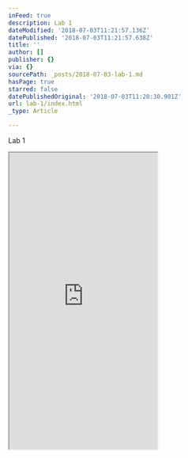 ```yaml
---
inFeed: true
description: Lab 1
dateModified: '2018-07-03T11:21:57.136Z'
datePublished: '2018-07-03T11:21:57.638Z'
title: ''
author: []
publisher: {}
via: {}
sourcePath: _posts/2018-07-03-lab-1.md
hasPage: true
starred: false
datePublishedOriginal: '2018-07-03T11:20:30.901Z'
url: lab-1/index.html
_type: Article

---
```

Lab 1

<iframe src="https://the-grid.github.io/ed-userhtml/?g=eJxtj80OwiAQhO88BSHpkUITfxKFvguypMVCIUCNvr1goyf3sIed2ck3Yi7ejUhknWwsOCctCWOLKkoHUL0Onhl_M9DfMxkF220jQgLsA1uQ5GulWZtVJRvoQBCuA1WgP7VZWbY-urQxu-ainOuWsE7dlm3dEPRiEsF_XnVwIUnC-YGfj3t2Li9nJJmNneZywSfO4_OKowKoWbSEeMFDOzXkCtp42afoGysNTUI" height="600" style=""></iframe>